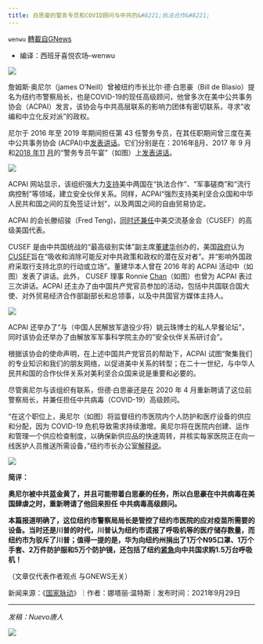 ```yaml
---
title: 白思豪的警务专员和COVID顾问与中共的&#8221;执法合作&#8221;
---
```

`wenwu` [轉載自GNews](https://gnews.org/zh-hans/1564268/)

- 编译：西班牙喜悦农场–wenwu


![](https://assets.gnews.org/wp-content/uploads/2021/09/001-7.jpg)

詹姆斯·奥尼尔（james O’Neill）曾被纽约市长比尔·德·白思豪（Bill de Blasio）提名为纽约市警察局长，也是COVID-19的现任高级顾问，他曾多次在美中公共事务协会（ACPAI）发言，该协会与中共高层联系的影响力团体有密切联系，寻求”收编和中立化反对派”的政权。

尼尔于 2016 年至 2019 年期间担任第 43 任警务专员，在其任职期间曾三度在美中公共事务协会 (ACPAI)中[发表讲话](https://twitter.com/NYPD10Pct/status/1067846450439176192?s=20)。它们分别是在：2016年[8](https://www.americachina.us/2017)月、2017 年 9 月和[2018 年](https://archive.ph/9h1NL)[11](https://www.americachina.us/2018) [月](https://archive.ph/9h1NL)的“警务专员午宴”（如图）上[发表讲话](https://twitter.com/NYPD10Pct/status/1067846450439176192?s=20)。

![](https://assets.gnews.org/wp-content/uploads/2021/09/002-7.jpg)

ACPAI 网站显示，该组织强大力[支持](https://www.americachina.us/goals)美中两国在“执法合作”、“军事磋商”和“流行病控制”等领域，建立安全伙伴关系。同样，ACPAI“强烈支持美利坚合众国和中华人民共和国之间的互免签证计划”，以及两国之间的自由贸易协定。

ACPAI 的会长滕绍骏（Fred Teng)，[同时还兼任](https://bushchinafoundation.org/people/fred-teng/)中美交流基金会（CUSEF）的高级美国代表。

CUSEF 是由中共国统战的“最高级别实体”副主席[董建华](http://usa.chinadaily.com.cn/2016-01/26/content_23262245.htm)创办的，美国[政府](https://www.uscc.gov/sites/default/files/Research/China's%20Overseas%20United%20Front%20Work%20-%20Background%20and%20Implications%20for%20US_final_0.pdf)认为[CUSEF](https://www.uscc.gov/sites/default/files/Research/China's%20Overseas%20United%20Front%20Work%20-%20Background%20and%20Implications%20for%20US_final_0.pdf)旨在“吸收和消除可能反对中共政策和政权的潜在反对者”。并“影响外国政府采取行支持北京的行动或立场”。董建华本人曾在 2016 年的 ACPAI 活动中（如图）发表了讲话。此外， CUSEF 理事 Ronnie [Chan](http://www.nordvann.com/news_and_events_detail.asp?id=19)（如图）也曾为 ACPAI 表过三次讲话。ACPAI 还主办了由中国共产党官员参加的活动，包括中共国联合国大使、对外贸易经济合作部副部长和总领事，以及中共国官方媒体主持人。

![](https://assets.gnews.org/wp-content/uploads/2021/09/003-5.jpg)

ACPAI 还举办了“与（中国人民解放军退役少将）姚云珠博士的私人早餐论坛”，同时该协会还举办了由解放军军事科学院主办的”安全伙伴关系研讨会”。

根据该协会的使命声明，在上述中国共产党官员的帮助下，ACPAI 试图“聚集我们的专业知识和我们的朋友网络，以促进美中关系的转型；在二十一世纪，与中华人民共和国的合作伙伴关系对美利坚合众国来说是重要和必要的。

尽管奥尼尔与该组织有联系，但德·白思豪还是在 2020 年 4 月重新聘请了这位前警察局长，并兼任担任中共病毒（COVID-19）高级顾问。

“在这个职位上，奥尼尔（如图）将监督纽约市医院内个人防护和医疗设备的供应和分配，因为 COVID-19 危机导致需求持续激增。奥尼尔将在医院内创建、运作和管理一个供应检查制度，以确保新供应品的快速周转，并核实每家医院正在向一线医护人员推送所需设备，”纽约市长办公室[解释说](https://www1.nyc.gov/office-of-the-mayor/news/215-20/mayor-de-blasio-james-o-neill-covid-19-senior-advisor#/0)。

![](https://assets.gnews.org/wp-content/uploads/2021/09/004-4.jpg)

**简评：**

**奥尼尔被中共蓝金黄了，并且可能带着白思豪的任务，所以白思豪在中共病毒在美国肆虐之时，重新聘请了他回来担任 中共病毒高级顾问。**

**本篇报道明确了，这位纽约市警察局局长是管控了纽约市医院的应对疫苗所需要的设备。当时还是川普的时代，川普认为纽约市谎报了呼吸机等的医疗储存数量，而纽约市为驳斥了川普；值得一提的是，华为向纽约州捐出了1万个N95口罩、1万个手套、2万件防护服和5万个防护镜，还包括了纽约[紧急](https://c.m.163.com/news/a/F8GH0AB10519EO06.html)向中共国求购1.5万台呼吸机！**

（文章仅代表作者观点 与GNEWS无关）

新闻来源：《[国家脉动](https://thenationalpulse.com/exclusive/de-blasio-commisioner-spoke-at-ccp-influence-group/)》｜作者：娜塔丽·温特斯｜发布时间：2021年9月29日

* * *

*发稿：Nuevo唐人*

![](https://assets.gnews.org/wp-content/uploads/2021/09/GNEWS_CH.-2.jpeg)
